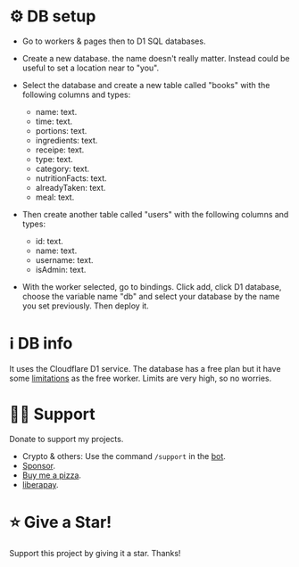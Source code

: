 
# ⚙️ DB setup 
- Go to workers & pages then to D1 SQL databases.
- Create a new database. the name doesn't really matter. Instead could be useful to set a location near to "you".
- Select the database and create a new table called "books" with the following columns and types:
    - name: text.
    - time: text.
    - portions: text.
    - ingredients: text.
    - receipe: text.
    - type: text.
    - category: text.
    - nutritionFacts: text.
    - alreadyTaken: text.
    - meal: text.

- Then create another table called "users" with the following columns and types:
    - id: text.
    - name: text.
    - username: text.
    - isAdmin: text.

- With the worker selected, go to bindings. Click add, click D1 database, choose the variable name "db" and select your database by the name you set previously. Then deploy it.

# ℹ️ DB info 
It uses the Cloudflare D1 service. The database has a free plan but it have some [limitations](https://developers.cloudflare.com/d1/platform/limits/) as the free worker. Limits are very high, so no worries.

# 🫶🏼 Support 
Donate to support my projects. 
- Crypto & others: Use the command `/support` in the [bot](https://t.me/Mqtth3w_support_bot).
- [Sponsor](https://github.com/sponsors/Mqtth3w).
- [Buy me a pizza](https://buymeacoffee.com/mqtth3w).
- [liberapay](https://liberapay.com/mqtth3w).

# ⭐ Give a Star!
Support this project by giving it a star. Thanks!
